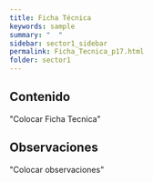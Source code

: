 ```yaml
---
title: Ficha Técnica
keywords: sample
summary: "  "
sidebar: sector1_sidebar
permalink: Ficha_Tecnica_p17.html
folder: sector1
---
```


## Contenido

"Colocar Ficha Tecnica"

## Observaciones

"Colocar observaciones"


